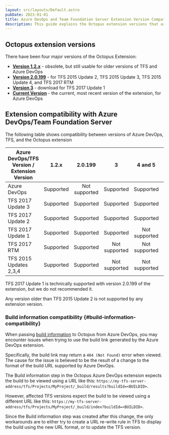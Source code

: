 ```yaml
---
layout: src/layouts/Default.astro
pubDate: 2023-01-01
title: Azure DevOps and Team Foundation Server Extension Version Compatibility
description: This guide explains the Octopus extension versions that are compatible with different versions of Azure DevOps and Team Foundation Server
---
```


## Octopus extension versions

There have been four major versions of the Octopus Extension:

- [**Version 1.2.x**](https://s3-eu-west-1.amazonaws.com/octopus-downloads/tfs-2015-extension/octopusdeploy.octopus-deploy-build-release-tasks-1.2.28.vsix) - obsolete, but still usable for older versions of TFS and Azure DevOps
- [**Version 2.0.199**](https://s3-eu-west-1.amazonaws.com/octopus-downloads/tfs-2015-extension/octopusdeploy.octopus-deploy-build-release-tasks-2.0.199.vsix) - for TFS 2015 Update 2, TFS 2015 Update 3, TFS 2015 Update 4, and TFS 2017 RTM
- [**Version 3**](https://octopus-downloads.s3-eu-west-1.amazonaws.com/tfs-2015-extension/octopusdeploy.octopus-deploy-build-release-tasks-3.0.222.vsix) - download for TFS 2017 Update 1
- [**Current Version**](https://marketplace.visualstudio.com/items?itemName=octopusdeploy.octopus-deploy-build-release-tasks) - the current, most recent version of the extension, for Azure DevOps

## Extension compatibility with Azure DevOps/Team Foundation Server

The following table shows compatibility between versions of Azure DevOps, TFS, and the Octopus extension

| Azure DevOps/TFS Version / Extension Version |   1.2.x   |   2.0.199     |     3     |     4 and 5     | 6 |
| -------------------------------------------- |:---------:|:-------------:|:-------------:|:-------------:|:-------------:| 
| Azure DevOps                                 | Supported | Not supported |   Supported   |   Supported   |   Supported   |
| TFS 2017 Update 3                            | Supported |   Supported   |   Supported   |   Supported   | Not supported |
| TFS 2017 Update 2                            | Supported |   Supported   |   Supported   |   Supported   | Not supported |
| TFS 2017 Update 1                            | Supported |   Supported   |   Supported   | Not supported | Not supported |
| TFS 2017 RTM                                 | Supported |   Supported   | Not supported | Not supported | Not supported |
| TFS 2015 Updates 2,3,4                       | Supported |   Supported   | Not supported | Not supported | Not supported |

TFS 2017 Update 1 is technically supported with version 2.0.199 of the extension, but we do not recommended it.

Any version older than TFS 2015 Update 2 is not supported by any extension version.

### Build information compatibility {#build-information-compatibility}

When passing [build information](docs/packaging-applications/build-servers/build-information/) to Octopus from Azure DevOps, you may encounter issues when trying to use the build link generated by the Azure DevOps extension.

Specifically, the build link may return a `404 (Not Found)` error when viewed. The cause for the issue is believed to be the result of a change to the format of the build URL supported by Azure DevOps.

The Build information step in the Octopus Azure DevOps extension expects the build to be viewed using a URL like this: 
`https://my-tfs-server-address/tfs/Projects/MyProject/_build/results?buildId=<BUILDID>`.

However, affected TFS versions expect the build to be viewed using a different URL like this: `https://my-tfs-server-address/tfs/Projects/MyProject/_build/index?buildId=<BUILDID>`.

Since the Build information step was created after this change, the only workarounds are to either try to create a URL re-write rule in TFS to display the build using the new URL format, or to update the TFS version.

